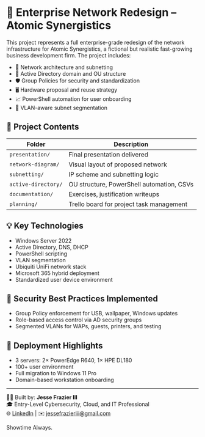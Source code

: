# 🏢 Enterprise Network Redesign – Atomic Synergistics

This project represents a full enterprise-grade redesign of the network infrastructure for Atomic Synergistics, a fictional but realistic fast-growing business development firm. The project includes:

- 🔌 Network architecture and subnetting
- 🧱 Active Directory domain and OU structure
- 🛡️ Group Policies for security and standardization
- 🖥️ Hardware proposal and reuse strategy
- 📈 PowerShell automation for user onboarding
- 📶 VLAN-aware subnet segmentation

## 📁 Project Contents

| Folder | Description |
|--------|-------------|
| `presentation/` | Final presentation delivered |
| `network-diagram/` | Visual layout of proposed network |
| `subnetting/` | IP scheme and subnetting logic |
| `active-directory/` | OU structure, PowerShell automation, CSVs |
| `documentation/` | Exercises, justification writeups |
| `planning/` | Trello board for project task management |

## 💡 Key Technologies
- Windows Server 2022
- Active Directory, DNS, DHCP
- PowerShell scripting
- VLAN segmentation
- Ubiquiti UniFi network stack
- Microsoft 365 hybrid deployment
- Standardized user device environment

## 🔐 Security Best Practices Implemented
- Group Policy enforcement for USB, wallpaper, Windows updates
- Role-based access control via AD security groups
- Segmented VLANs for WAPs, guests, printers, and testing

## 🧪 Deployment Highlights
- 3 servers: 2× PowerEdge R640, 1× HPE DL180
- 100+ user environment
- Full migration to Windows 11 Pro
- Domain-based workstation onboarding

---

🧑‍💻 Built by: **Jesse Frazier III**  
🎓 Entry-Level Cybersecurity, Cloud, and IT Professional  
🌐 [LinkedIn](https://www.linkedin.com/in/jessefrazieriii/) | ✉️ jessefrazieriii@gmail.com

Showtime Always.
